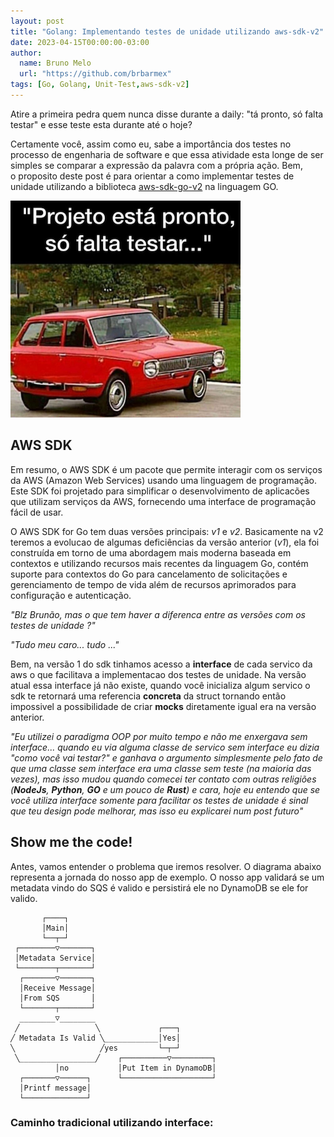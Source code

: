 ```yaml
---
layout: post
title: "Golang: Implementando testes de unidade utilizando aws-sdk-v2"
date: 2023-04-15T00:00:00-03:00
author:
  name: Bruno Melo
  url: "https://github.com/brbarmex"
tags: [Go, Golang, Unit-Test,aws-sdk-v2]
---
```



Atire a primeira pedra quem nunca disse durante a daily: "tá pronto, só falta testar" e esse teste esta durante até o hoje?

Certamente você, assim como eu, sabe a importância dos testes no processo de engenharia de software e que essa atividade esta longe de ser simples se comparar a expressão da palavra com a própria ação. Bem, o proposito deste post é para orientar a como implementar testes de unidade utilizando a biblioteca [aws-sdk-go-v2]("https://github.com/aws/aws-sdk-go-v2") na linguagem GO.

![foto retirada da internet](./images/ta-pronto-falta-testar.png)

## AWS SDK

Em resumo, o AWS SDK é um pacote que permite interagir com os serviços da AWS (Amazon Web Services) usando uma linguagem de programação. Este SDK foi projetado para simplificar o desenvolvimento de aplicacões que utilizam serviços da AWS, fornecendo uma interface de programação fácil de usar.

O AWS SDK for Go tem duas versões principais: *v1* e *v2*. Basicamente na v2 teremos a evolucao de algumas deficiências da versão anterior (*v1*), ela foi construída em torno de uma abordagem mais moderna baseada em contextos e utilizando recursos mais recentes da linguagem Go, contém suporte para contextos do Go para cancelamento de solicitações e gerenciamento de tempo de vida além de recursos aprimorados para configuração e autenticação.

 *"Blz Brunão, mas o que tem haver a diferenca entre as versões com os testes de unidade ?"*

 *"Tudo meu caro... tudo ..."*

Bem, na versão 1 do sdk tinhamos acesso a **interface** de cada servico da aws o que facilitava a implementacao dos testes de unidade. Na versão atual essa interface já não existe, quando você inicializa algum servico o sdk te retornará uma referencia **concreta** da struct tornando então impossivel a possibilidade de criar **mocks** diretamente igual era na versão anterior.

*"Eu utilizei o paradigma OOP por muito tempo e não me enxergava sem interface... quando eu via alguma classe de servico sem interface eu dizia "como você vai testar?" e ganhava o argumento simplesmente pelo fato de que uma classe sem interface era uma classe sem teste (na maioria das vezes), mas isso mudou quando comecei ter contato com outras religiões (**NodeJs**, **Python**, **GO** e um pouco de **Rust**) e cara, hoje eu entendo que se você utiliza interface somente para facilitar os testes de unidade é sinal que teu design pode melhorar, mas isso eu explicarei num post futuro"*

## Show me the code!

Antes, vamos entender o problema que iremos resolver. O diagrama abaixo representa a jornada do nosso app de exemplo.
O nosso app validará se um metadata vindo do SQS é valido e persistirá ele no DynamoDB se ele for valido.

```
       ┌────┐                                 
       │Main│                                 
       └──┬─┘                                 
 ┌────────▽───────┐                           
 │Metadata Service│                           
 └────────┬───────┘                           
  ┌───────▽───────┐                           
  │Receive Message│                           
  │From SQS       │                           
  └───────┬───────┘                           
  ________▽________                           
 ╱                 ╲             ┌───┐        
╱ Metadata Is Valid ╲____________│Yes│        
╲                   ╱yes         └─┬─┘        
 ╲_________________╱    ┌──────────▽─────────┐
          │no           │Put Item in DynamoDB│
  ┌───────▽──────┐      └────────────────────┘
  │Printf message│                            
  └──────────────┘                            
```


### Caminho tradicional utilizando interface:






